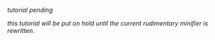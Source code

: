 _tutorial pending_

_this tutorial will be put on hold until the current rudimentary minifier is rewritten._
